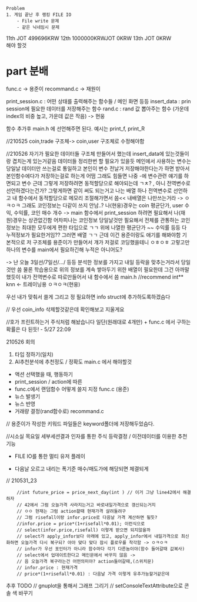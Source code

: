 	Problem
	1. 게임 끝난 후 랭킹 FILE IO 
		- File write 문제
		- 같은 닉네임시 문제
11th        JOT 499696KRW
12th 1000000KRWJOT 0KRW
13th        JOT 0KRW	
	해야 할것

# part 분배
func.c -> 용준이 
recommand.c -> 재원이

print_session.c : 어떤 상태를 출력해주는 함수들 / 메인 화면 등등
insert_data 	: prin session에 필요한 데이터를 저장해주는 함수
rand.c 			: rand 값 뽑아주는 함수 (가운데 index의 비중 높고, 가운데 값은 작음)
-> 현웅

함수 추가후 main.h 에 선언해주면 된다. 예시는 print_f, print_R



//210525 
coin,trade 구조체-> coin,user 구조체로 수정해야함

//210526
자기가 필요한 데이터들 구조체 만들어서 했는데 insert_data에 있는것들이랑 겹치는게 있는거같음
데이터들 정리한번 할 필요가 있을듯
메인에서 사용하는 변수는 당일날 데이터만 쓰는걸로 통일하고 본인이 변수 전날거 저장해야한다는가 하면 받아서 본인함수에다가 저장하는걸로 하는게 어떰
그래도 힘들면 나중 -에 변수관련 얘기를 하면되고
변수 근데 그렇게 저장하려면 동적할당으로 해야되는데 ㄱㅊ? , 아니 전역변수로 선언하겠다는건가? 그렇게하면 같이 써도 되는거고
나는 배열 하나 전역변수로 선언하고 내 함수에서 동적할당으로 메모리 조절해가면서 씀<< 내배열은 나만쓰는거라
-> ㅇㅋㅇㅋ 
그래도 코인정보는 다같이 쓰지 안남..? 
나(현웅)경우는 coin 평균단가, user 수익, 수익률, 코인 매수 개수 -> main 함수에서 print_session 하려면 필요해서
나(재원)경우는 상관없긴함 어차피나는 코인정보 당일날것만 필요해서 전체를 관통하는 코인정보는 최대한 모두에게 편한 타입으로 ㄱㄱ
위에 나열한 평균단가 ~~ 수익률 등등 다 누적정보가 필요한거임?? 그러면 배열 ㄱㄱ 근데 이건 용준이랑도 애기를 해봐야함 기본적으로 저 구조체를 용준이가 만들어서 걔가 저걸로 코딩했을테니
ㅇㅎㅇㅎ 고렇고만 하나의 변수를 main에서 필요하긴해 누적은 아니어도? 

-> 난 오늘 3일선/7일선/.../ 등등 분석한 정보를 가지고 내일 등락을 맞추는거라서 당일것만 씀 
물론 학습용으로 위의 정보를 계속 쌓아두기 위한 배열이 필요한데 그건 아까말했듯이 내가 전역변수로 따로만들어서 내 함수에서 씀 main.h //recommend int** knn <- 트레이닝용 ㅇㅋㅇㅋ(현웅)

우선 내가 맞춰서 쓸게 그리고 정 필요하면 info struct에 추가하도록하겠슴다

// 우선 coin_info 삭제할것같은데 확인해보고 지울게요

//호가 프린트하는거 주식처럼 해놨습니다 일단(원래대로 4개만) + func.c 에서 구하는 확률은 다 된듯! - 5/27 22:09

210526 회의
1. 타입 정하기(일치)
2. AI추천분석에 추천정도 / 정확도
main.c 에서 해야할것
- 액션 선택했을 때, 행동하기
- print_session / action에 따른
- func.c에서 랜덤함수 어떻게 쓸지 지정
func.c (용준)
- 뉴스 발생기 
- 뉴스 반영
- 거래량 결정(rand함수로) 
recommand.c

// 용준이가 작성한 키워드 파일들은 keyword폴더에 저장해두었슴다.

//시소실 목요일 세부세션결과
인자를 통한 주식 등락결정 / 이전데이터를 이용한 추천기능
+ FILE IO를 통한 멀티 유저 플레이
- 다음날 오르고 내리는 폭기준 매수/매도가에 해당되면 체결되게 

// 210531_23

		//int future_price = price_next_day(int ) // 이거 그냥 line42에서 해결하자
		// 42에서 그럼 오늘가격 사라지는거고 바로내일가격으로 갱신되는거지
		// ㅇㅇ 현재는 그럼 action할때 현재가격 살려둘려구
		// 그럼 risefall이랑 infor.price로 다음날 가격 계산하면 될듯?
		//infor.price = price*(1+risefall*0.01); 이런식으로
		// select(infor.price,risefall) 이렇게 받으면 되지않을까
		// select가 apply_infor보다 아래에 있고, apply_infor에서 내일가격으로 최신화하면 오늘가격 다시 복구되? 아아 맞다 맞다 잠시 플로우를 착각함 -> ㅇㅋㅇㅋ
		// infor가 우선 포인터가 아니라 함수마다 각기 다른놈이야(함수 들어갈때 값복사)
		// select에서 업데이트한다고 메인문에서 바꾸지 않음 ->
		// 음 오늘가격 복구라는건 어떤의미야? action들어갈때,(스위치문)
		// infor.price : 현재가격
		// price*(1+risefall*0.01) : 다음날 가격 이렇게 유추가능할거같은데


추후 TODO
// gnuplot을 통해서 그래프 그리기
// setConsoleTextAttribute으로 콘솔 색 바꾸기 


